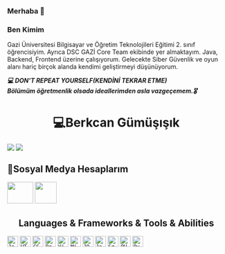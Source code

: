 ### Merhaba 👋

### Ben Kimim
Gazi Üniversitesi Bilgisayar ve Öğretim Teknolojileri Eğitimi 2. sınıf öğrencisiyim. Ayrıca DSC GAZİ Core Team ekibinde yer almaktayım. Java, Backend, Frontend üzerine çalışıyorum. Gelecekte Siber Güvenlik ve oyun alanı hariç birçok alanda kendimi geliştirmeyi düşünüyorum.

***:computer:	DON'T REPEAT YOURSELF(KENDİNİ TEKRAR ETME)***
<br>
***Bölümüm öğretmenlik olsada ideallerimden asla vazgeçemem.:medal_military:***


<h1 align="center"> 💻Berkcan Gümüşışık</h1>

<a href="https://github.com/berkcangumusisik"><img align="center" src="https://github-readme-stats.vercel.app/api?username=berkcangumusisik&show_icons=true&bg_color=0d1117&text_color=bdc3c7&title_color=f1c40f&icon_color=f1c40f&hide_border=true" /></a>
<a href="https://github.com/githubadın"><img align="center" src="https://github-readme-stats.vercel.app/api/top-langs/?username=berkcangumusisik&bg_color=0d1117&text_color=bdc3c7&title_color=f1c40f&hide_border=true&layout=compact&langs_count=15" /></a>

 <h2>🤝Sosyal Medya Hesaplarım </h2>

[<img src="https://www.androidfreeware.net/img2/linkedin.jpg" width="60" height="50" />](https://www.linkedin.com/in/berkcan-g%C3%BCm%C3%BC%C5%9F%C4%B1%C5%9F%C4%B1k-20452b199?originalSubdomain=tr) 
[<img src="https://play-lh.googleusercontent.com/2sREY-8UpjmaLDCTztldQf6u2RGUtuyf6VT5iyX3z53JS4TdvfQlX-rNChXKgpBYMw=s180-rw" width="50" height="50" />](https://www.instagram.com/berkcangumusisik/)

<h2 align="center">Languages & Frameworks & Tools & Abilities</h2>

<p align="center">
  
  <a href="#"><code><img title="Javascript" height="25" src="https://github.com/zumrudu-anka/zumrudu-anka/blob/master/images/javascript.svg"></code></a>
  <a href="#"><code><img title="HTML5" height="25" src="https://github.com/zumrudu-anka/zumrudu-anka/blob/master/images/html5.svg"></code></a>
  <a href="#"><code><img title="CSS" height="25" src="https://github.com/zumrudu-anka/zumrudu-anka/blob/master/images/css.svg"></code></a>
  <a href="#"><code><img title="BootStrap" height="25" src="https://user-images.githubusercontent.com/74051388/115268773-4bb58480-a143-11eb-867b-1a850fe3e69b.png"></code></a>
  <a href="#"><code><img title="Visual Studio Code" height="25" src="https://github.com/zumrudu-anka/zumrudu-anka/blob/master/images/vscode.png"></code></a>
  <a href="#"><code><img title="Microsoft Visual Studio" height="25" src="https://github.com/zumrudu-anka/zumrudu-anka/blob/master/images/visualstudio.png"></code></a>
  <a href="#"><code><img title="JQuery" height="25" src="https://github.com/zumrudu-anka/zumrudu-anka/blob/master/images/jquery-original.svg"></code></a>
  <a href="#"><code><img title="Java" height="25" src="https://github.com/zumrudu-anka/zumrudu-anka/blob/master/images/java-original.svg"></code></a>
  <a href="#"><code><img title="Sql Server" height="25" src="https://user-images.githubusercontent.com/74051388/115268309-d053d300-a142-11eb-858c-1f4a3aa946a2.png"></code></a>
  <a href="#"><code><img title="PHP" height="25" src="https://github.com/zumrudu-anka/zumrudu-anka/blob/master/images/php.svg"></code></a>
  <a href="#"><code><img title="Python" height="25" src="https://github.com/zumrudu-anka/zumrudu-anka/blob/master/images/python-original.svg"></code></a>


</p>

